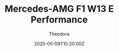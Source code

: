 ---
title: "Mercedes-AMG F1 W13 E Performance"
meta_title: ""
description: "Mercedes-AMG F1 W13 E Performance 2022 by The High Society for Assetto Corsa, ready to race!"
date: 2025-05-09T10:20:00Z
thumb: SlP5lde
mainimage: zjwxh7F
cargallery: ["ta33JkB", "JTDDUNv", "bFVEPq3"]
categories: ["Car"]
author: "Theodora"
tags: ["Mercedes", "F1", "Formula 1", "Formula", "R2R", "The High Society", "2022", "Germany"]
draft: false
link: https://modsfire.com/m7A7MgkeOfup75q
zipsize: 139 MB
manu: Mercedes
logo2: amg-f1
championship: Formula 1
country: Germany
year: 2022
class: Formula
drivetrain: RWD
engine: AMG F1 M13
power: "-- bhp"
torque: "--"
mass: "--"
speed: "--"
accel: "- seconds"
gb: 8-speed
creator: The High Society
version: "1.2"
csp: "0.2.6"
carname: "Mercedes-AMG F1 W13 E Performance"
folder: "THS_Mercedes_W13"
livery: "Included"
r2r: 1
host: ModsFire
---